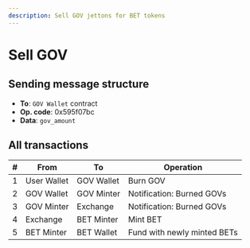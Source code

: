 ```yaml
---
description: Sell GOV jettons for BET tokens
---
```


# Sell GOV

## Sending message structure

* **To**: `GOV Wallet` contract
* **Op. code**: 0x595f07bc
* **Data**: `gov_amount`

## All transactions

| # | From        | To         | Operation                    |
|---|-------------|------------|------------------------------|
| 1 | User Wallet | GOV Wallet | Burn GOV                     |
| 2 | GOV Wallet  | GOV Minter | Notification: Burned GOVs    |
| 3 | GOV Minter  | Exchange   | Notification: Burned GOVs    |
| 4 | Exchange    | BET Minter | Mint BET                     |
| 5 | BET Minter  | BET Wallet | Fund with newly minted BETs  |
